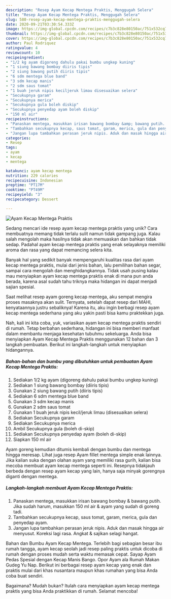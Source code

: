 ```yaml
---
description: "Resep Ayam Kecap Mentega Praktis, Menggugah Selera"
title: "Resep Ayam Kecap Mentega Praktis, Menggugah Selera"
slug: 580-resep-ayam-kecap-mentega-praktis-menggugah-selera
date: 2020-09-21T03:30:54.333Z
image: https://img-global.cpcdn.com/recipes/c7b3c828e80150ac/751x532cq70/ayam-kecap-mentega-praktis-foto-resep-utama.jpg
thumbnail: https://img-global.cpcdn.com/recipes/c7b3c828e80150ac/751x532cq70/ayam-kecap-mentega-praktis-foto-resep-utama.jpg
cover: https://img-global.cpcdn.com/recipes/c7b3c828e80150ac/751x532cq70/ayam-kecap-mentega-praktis-foto-resep-utama.jpg
author: Paul Rodriquez
ratingvalue: 4
reviewcount: 10
recipeingredient:
- "1/2 kg ayam digoreng dahulu pakai bumbu ungkep kuning"
- "1 siung bawang bombay diiris tipis"
- "2 siung bawang putih diiris tipis"
- "6 sdm mentega blue band"
- "3 sdm kecap manis"
- "2 sdm saus tomat"
- "1 buah jeruk nipis keciljeruk limau disesuaikan selera"
- "Secukupnya garam"
- "Secukupnya merica"
- "Secukupnya gula boleh diskip"
- "Secukupnya penyedap ayam boleh diskip"
- "150 ml air"
recipeinstructions:
- "Panaskan mentega, masukkan irisan bawang bombay &amp; bawang putih. Jika sudah harum, masukkan 150 ml air &amp; ayam yang sudah di goreng tadi."
- "Tambahkan secukupnya kecap, saus tomat, garam, merica, gula dan penyedap ayam."
- "Jangan lupa tambahkan perasan jeruk nipis. Aduk dan masak hingga air menyusut. Koreksi lagi rasa. Angkat &amp; sajikan selagi hangat."
categories:
- Resep
tags:
- ayam
- kecap
- mentega

katakunci: ayam kecap mentega 
nutrition: 229 calories
recipecuisine: Indonesian
preptime: "PT17M"
cooktime: "PT49M"
recipeyield: "3"
recipecategory: Dessert

---
```



![Ayam Kecap Mentega Praktis](https://img-global.cpcdn.com/recipes/c7b3c828e80150ac/751x532cq70/ayam-kecap-mentega-praktis-foto-resep-utama.jpg)

Sedang mencari ide resep ayam kecap mentega praktis yang unik? Cara membuatnya memang tidak terlalu sulit namun tidak gampang juga. Kalau salah mengolah maka hasilnya tidak akan memuaskan dan bahkan tidak sedap. Padahal ayam kecap mentega praktis yang enak selayaknya memiliki aroma dan rasa yang dapat memancing selera kita.

Banyak hal yang sedikit banyak mempengaruhi kualitas rasa dari ayam kecap mentega praktis, mulai dari jenis bahan, lalu pemilihan bahan segar, sampai cara mengolah dan menghidangkannya. Tidak usah pusing kalau mau menyiapkan ayam kecap mentega praktis enak di mana pun anda berada, karena asal sudah tahu triknya maka hidangan ini dapat menjadi sajian spesial.

Saat melihat resep ayam goreng kecap mentega, aku sempat mengira proses masaknya akan sulit. Ternyata, setelah dapat resep dari MAHI, kenyataannya justru sebaliknya! Karena itu, aku ingin berbagi resep ayam kecap mentega sederhana yang aku yakin pasti bisa kamu praktekkan juga.


Nah, kali ini kita coba, yuk, variasikan ayam kecap mentega praktis sendiri di rumah. Tetap berbahan sederhana, hidangan ini bisa memberi manfaat dalam membantu menjaga kesehatan tubuhmu sekeluarga. Anda bisa menyiapkan Ayam Kecap Mentega Praktis menggunakan 12 bahan dan 3 langkah pembuatan. Berikut ini langkah-langkah untuk menyiapkan hidangannya.

<!--inarticleads1-->

##### Bahan-bahan dan bumbu yang dibutuhkan untuk pembuatan Ayam Kecap Mentega Praktis:

1. Sediakan 1/2 kg ayam (digoreng dahulu pakai bumbu ungkep kuning)
1. Sediakan 1 siung bawang bombay (diiris tipis)
1. Gunakan 2 siung bawang putih (diiris tipis)
1. Sediakan 6 sdm mentega blue band
1. Gunakan 3 sdm kecap manis
1. Gunakan 2 sdm saus tomat
1. Gunakan 1 buah jeruk nipis kecil/jeruk limau (disesuaikan selera)
1. Sediakan Secukupnya garam
1. Sediakan Secukupnya merica
1. Ambil Secukupnya gula (boleh di-skip)
1. Sediakan Secukupnya penyedap ayam (boleh di-skip)
1. Siapkan 150 ml air


Ayam goreng kemudian ditumis kembali dengan bumbu dan mentega hingga meresap. Lihat juga resep Ayam fillet mentega simple enak lainnya. Jika kalian suka dengan olahan ayam yang memiliki rasa gurih, kalian bisa mecoba membuat ayam kecap mentega seperti ini. Resepnya tidakjauh berbeda dengan resep ayam kecap yang lain, hanya saja minyak gorengnya diganti dengan mentega. 

<!--inarticleads2-->

##### Langkah-langkah membuat Ayam Kecap Mentega Praktis:

1. Panaskan mentega, masukkan irisan bawang bombay &amp; bawang putih. Jika sudah harum, masukkan 150 ml air &amp; ayam yang sudah di goreng tadi.
1. Tambahkan secukupnya kecap, saus tomat, garam, merica, gula dan penyedap ayam.
1. Jangan lupa tambahkan perasan jeruk nipis. Aduk dan masak hingga air menyusut. Koreksi lagi rasa. Angkat &amp; sajikan selagi hangat.


Bahan dan Bumbu Ayam Kecap Mentega. Terlebih bagi sebagian besar ibu rumah tangga, ayam kecap seolah jadi resep paling praktis untuk dicoba di rumah dengan proses mudah serta waktu memasak cepat. Sayap Ayam Pedas Spesial dengan Kecap Manis Bango. Opor Ayam ala Rumah Makan Gudeg Yu Nap. Berikut ini berbagai resep ayam kecap yang enak dan praktis mulai dari khas nusantara maupun khas rumahan yang bisa Anda coba buat sendiri. 

Bagaimana? Mudah bukan? Itulah cara menyiapkan ayam kecap mentega praktis yang bisa Anda praktikkan di rumah. Selamat mencoba!
